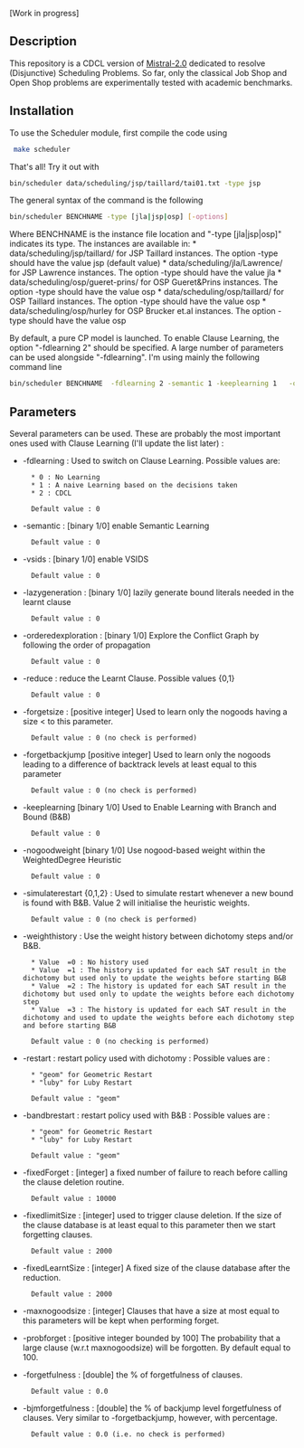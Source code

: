 [Work in progress]

Description
-----------

This repository is a CDCL version of [Mistral-2.0] dedicated to resolve (Disjunctive) Scheduling Problems. So far, only the classical Job Shop and Open Shop problems are experimentally tested with academic benchmarks. 

Installation
--------------
To use the Scheduler module, first compile the code using 

```sh
 make scheduler 
```


That's all! Try it out with 


```sh
bin/scheduler data/scheduling/jsp/taillard/tai01.txt -type jsp
```

The general syntax of the command is the following 

```sh
bin/scheduler BENCHNAME -type [jla|jsp|osp] [-options]
```

Where BENCHNAME is the instance file location and "-type [jla|jsp|osp]" indicates its type. The instances are available in:
        * data/scheduling/jsp/taillard/ for JSP Taillard instances. The option -type should have the value jsp (default value)
        * data/scheduling/jla/Lawrence/ for JSP Lawrence instances. The option -type should have the value jla 
        * data/scheduling/osp/gueret-prins/ for OSP Gueret&Prins instances. The option -type should have the value osp 
        * data/scheduling/osp/taillard/ for OSP Taillard instances. The option -type should have the value osp 
        * data/scheduling/osp/hurley for OSP Brucker et.al instances. The option -type should have the value osp 

By default, a pure CP model is launched. To enable Clause Learning, the option "-fdlearning 2" should be specified. A large number of parameters can be used alongside "-fdlearning". I'm using mainly the following command line 

```sh
bin/scheduler BENCHNAME  -fdlearning 2 -semantic 1 -keeplearning 1   -orderedexploration 1 -reduce 1 -forgetall 0   -vsids 1
```


Parameters
----------

Several parameters can be used. These are probably the most important ones used with Clause Learning (I'll update the list later) : 

* -fdlearning : Used to switch on Clause Learning. Possible values are: 
		
        * 0 : No Learning
		* 1 : A naive Learning based on the decisions taken
		* 2 : CDCL 
        
        Default value : 0

* -semantic : [binary 1/0] enable Semantic Learning
 
		Default value : 0

* -vsids : [binary 1/0] enable VSIDS
 
		Default value : 0

* -lazygeneration : [binary 1/0] lazily generate bound literals needed in the learnt clause 
        
        Default value : 0
        

* -orderedexploration : [binary 1/0] Explore the Conflict Graph by following the order of propagation 

        Default value : 0

* -reduce : reduce the Learnt Clause. Possible values {0,1}
		
        Default value : 0

* -forgetsize : [positive integer] Used to learn only the nogoods having a size < to this parameter. 
		
        Default value : 0 (no check is performed)

* -forgetbackjump [positive integer] Used to learn only the nogoods leading to a difference of backtrack levels at least equal to this parameter
		
        Default value : 0 (no check is performed)

* -keeplearning [binary 1/0] Used to Enable Learning with Branch and Bound (B&B)
		
        Default value : 0

* -nogoodweight [binary 1/0] Use nogood-based weight within the WeightedDegree Heuristic
		
        Default value : 0


* -simulaterestart {0,1,2} : Used to simulate restart whenever a new bound is found with B&B. Value 2 will initialise the heuristic weights.

        Default value : 0 (no check is performed)
        
        
* -weighthistory : Use the weight history between dichotomy steps and/or B&B. 
 
        * Value  =0 : No history used
        * Value  =1 : The history is updated for each SAT result in the dichotomy but used only to update the weights before starting B&B
        * Value  =2 : The history is updated for each SAT result in the dichotomy but used only to update the weights before each dichotomy step
        * Value  =3 : The history is updated for each SAT result in the dichotomy and used to update the weights before each dichotomy step and before starting B&B
		
        Default value : 0 (no checking is performed)

* -restart : restart policy used with dichotomy : Possible values are :
		
        * "geom" for Geometric Restart 
		* "luby" for Luby Restart 
		
        Default value : "geom"

* -bandbrestart : restart policy used with B&B : Possible values are :
		
        * "geom" for Geometric Restart 
    	* "luby" for Luby Restart 
		
        Default value : "geom"


* -fixedForget : [integer] a fixed number of failure to reach before calling the clause deletion routine.
		
        Default value : 10000

* -fixedlimitSize : [integer] used to trigger clause deletion. If the size of the clause database is at least equal to this parameter then we start forgetting clauses. 
		
        Default value : 2000

* -fixedLearntSize : [integer] A fixed size of the clause database after the reduction.
		
        Default value : 2000


* -maxnogoodsize : [integer] Clauses that have a size at most equal to this parameters will be kept when performing forget. 


* -probforget : [positive integer bounded by 100] The probability that a large clause (w.r.t maxnogoodsize) will be forgotten. By default equal to 100. 



* -forgetfulness : [double] the % of forgetfulness of clauses.

        Default value : 0.0


* -bjmforgetfulness : [double] the % of backjump level forgetfulness of clauses. Very similar to -forgetbackjump, however, with percentage. 
		
        Default value : 0.0 (i.e. no check is performed)

[Mistral-2.0]:https://github.com/ehebrard/Mistral-2.0/
[Taillard instances]:http://mistic.heig-vd.ch/taillard/problemes.dir/ordonnancement.dir/ordonnancement.html 
